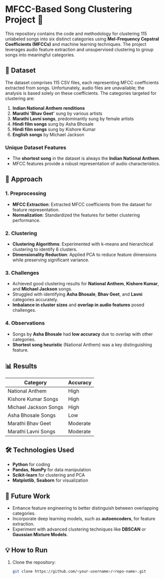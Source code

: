 # MFCC-Based Song Clustering Project 🎵

This repository contains the code and methodology for clustering 115 unlabeled songs into six distinct categories using **Mel-Frequency Cepstral Coefficients (MFCCs)** and machine learning techniques. The project leverages audio feature extraction and unsupervised clustering to group songs into meaningful categories.

## 📂 Dataset

The dataset comprises 115 CSV files, each representing MFCC coefficients extracted from songs. Unfortunately, audio files are unavailable; the analysis is based solely on these coefficients. The categories targeted for clustering are:

1. **Indian National Anthem renditions**
2. **Marathi 'Bhav Geet'** sung by various artists
3. **Marathi Lavni songs**, predominantly sung by female artists
4. **Hindi film songs** sung by Asha Bhosale
5. **Hindi film songs** sung by Kishore Kumar
6. **English songs** by Michael Jackson

### Unique Dataset Features
- The **shortest song** in the dataset is always the **Indian National Anthem**.
- MFCC features provide a robust representation of audio characteristics.

## 🚀 Approach

### 1. Preprocessing
- **MFCC Extraction**: Extracted MFCC coefficients from the dataset for feature representation.
- **Normalization**: Standardized the features for better clustering performance.

### 2. Clustering
- **Clustering Algorithms**: Experimented with k-means and hierarchical clustering to identify 6 clusters.
- **Dimensionality Reduction**: Applied PCA to reduce feature dimensions while preserving significant variance.

### 3. Challenges
- Achieved good clustering results for **National Anthem**, **Kishore Kumar**, and **Michael Jackson** songs.
- Struggled with identifying **Asha Bhosale**, **Bhav Geet**, and **Lavni** categories accurately.
- **Imbalance in cluster sizes** and **overlap in audio features** posed challenges.

### 4. Observations
- Songs by **Asha Bhosale** had **low accuracy** due to overlap with other categories.
- **Shortest song heuristic** (National Anthem) was a key distinguishing feature.

## 📊 Results

| Category                  | Accuracy       |
|---------------------------|----------------|
| National Anthem           | High           |
| Kishore Kumar Songs       | High           |
| Michael Jackson Songs     | High           |
| Asha Bhosale Songs        | Low            |
| Marathi Bhav Geet         | Moderate       |
| Marathi Lavni Songs       | Moderate       |

## 🛠️ Technologies Used

- **Python** for coding
- **Pandas**, **NumPy** for data manipulation
- **Scikit-learn** for clustering and PCA
- **Matplotlib**, **Seaborn** for visualization



## 📝 Future Work

- Enhance feature engineering to better distinguish between overlapping categories.
- Incorporate deep learning models, such as **autoencoders**, for feature extraction.
- Experiment with advanced clustering techniques like **DBSCAN** or **Gaussian Mixture Models**.

## 💡 How to Run

1. Clone the repository:
   ```bash
   git clone https://github.com/<your-username>/<repo-name>.git
